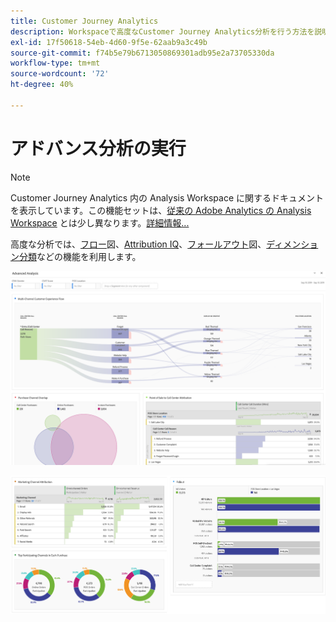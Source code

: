 ```yaml
---
title: Customer Journey Analytics
description: Workspaceで高度なCustomer Journey Analytics分析を行う方法を説明します。
exl-id: 17f50618-54eb-4d60-9f5e-62aab9a3c49b
source-git-commit: f74b5e79b6713050869301adb95e2a73705330da
workflow-type: tm+mt
source-wordcount: '72'
ht-degree: 40%

---
```


# アドバンス分析の実行

>[!NOTE]
>
>Customer Journey Analytics 内の Analysis Workspace に関するドキュメントを表示しています。この機能セットは、[従来の Adobe Analytics の Analysis Workspace](https://experienceleague.adobe.com/docs/analytics/analyze/analysis-workspace/home.html) とは少し異なります。[詳細情報...](/help/getting-started/cja-aa.md)

高度な分析では、[フロー](/help/analysis-workspace/visualizations/c-flow/flow.md)図、[Attribution IQ](/help/analysis-workspace/attribution/overview.md)、[フォールアウト](/help/analysis-workspace/visualizations/fallout/fallout-flow.md)図、[ディメンション分類](/help/components/dimensions/t-breakdown-fa.md)などの機能を利用します。

![ワークスペースのスクリーンショット1](assets/cja-adv-analysis1.png)

![ワークスペースのスクリーンショット2](assets/cja-adv-analysis2.png)
